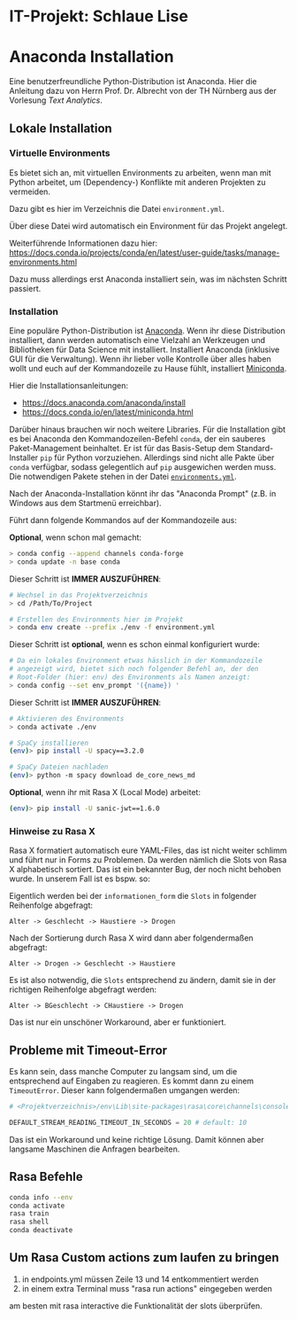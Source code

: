# IT-Projekt: Schlaue Lise

# Anaconda Installation

Eine benutzerfreundliche Python-Distribution ist Anaconda.
Hier die Anleitung dazu von Herrn Prof. Dr.
Albrecht von der TH Nürnberg aus der Vorlesung _Text Analytics_.

## Lokale Installation

### Virtuelle Environments

Es bietet sich an, mit virtuellen Environments zu arbeiten, wenn man mit Python arbeitet,
um (Dependency-) Konflikte mit anderen Projekten zu vermeiden.

Dazu gibt es hier im Verzeichnis die Datei `environment.yml`.

Über diese Datei wird automatisch ein Environment für das Projekt angelegt.

Weiterführende Informationen dazu hier:
https://docs.conda.io/projects/conda/en/latest/user-guide/tasks/manage-environments.html

Dazu muss allerdings erst Anaconda installiert sein, was im nächsten Schritt passiert.

### Installation

Eine populäre Python-Distribution ist [Anaconda](https://www.anaconda.com/).
Wenn ihr diese Distribution installiert, dann werden automatisch eine Vielzahl an Werkzeugen und Bibliotheken für Data Science mit installiert.
Installiert Anaconda (inklusive GUI für die Verwaltung). Wenn ihr lieber volle Kontrolle über alles haben wollt und euch auf der Kommandozeile zu Hause fühlt, installiert [Miniconda](https://docs.conda.io/en/latest/miniconda.html).

Hier die Installationsanleitungen:

- <https://docs.anaconda.com/anaconda/install>
- <https://docs.conda.io/en/latest/miniconda.html>

Darüber hinaus brauchen wir noch weitere Libraries.
Für die Installation gibt es bei Anaconda den Kommandozeilen-Befehl `conda`,
der ein sauberes Paket-Management beinhaltet. Er ist für das Basis-Setup dem Standard-Installer `pip`
für Python vorzuziehen. Allerdings sind nicht alle Pakte über `conda` verfügbar,
sodass gelegentlich auf `pip` ausgewichen werden muss. Die notwendigen Pakete stehen in der Datei [`environments.yml`](environment.yml).

Nach der Anaconda-Installation könnt ihr das "Anaconda Prompt" (z.B. in Windows aus dem Startmenü erreichbar).

Führt dann folgende Kommandos auf der Kommandozeile aus:

**Optional**, wenn schon mal gemacht:

```sh
> conda config --append channels conda-forge
> conda update -n base conda
```

Dieser Schritt ist **IMMER AUSZUFÜHREN**:

```sh
# Wechsel in das Projektverzeichnis
> cd /Path/To/Project

# Erstellen des Environments hier im Projekt
> conda env create --prefix ./env -f environment.yml
```

Dieser Schritt ist **optional**, wenn es schon einmal konfiguriert wurde:

```sh
# Da ein lokales Environment etwas hässlich in der Kommandozeile
# angezeigt wird, bietet sich noch folgender Befehl an, der den
# Root-Folder (hier: env) des Environments als Namen anzeigt:
> conda config --set env_prompt '({name}) '
```

Dieser Schritt ist **IMMER AUSZUFÜHREN**:

```sh
# Aktivieren des Environments
> conda activate ./env

# SpaCy installieren
(env)> pip install -U spacy==3.2.0

# SpaCy Dateien nachladen
(env)> python -m spacy download de_core_news_md
```

**Optional**, wenn ihr mit Rasa X (Local Mode) arbeitet:

```sh
(env)> pip install -U sanic-jwt==1.6.0
```

### Hinweise zu Rasa X 
Rasa X formatiert automatisch eure YAML-Files, das ist nicht weiter schlimm und führt nur in Forms zu Problemen. Da werden nämlich die Slots von Rasa X alphabetisch sortiert. Das ist ein bekannter Bug, der noch nicht behoben wurde. In unserem Fall ist es bspw. so:

Eigentlich werden bei der `informationen_form` die `Slots` in folgender Reihenfolge abgefragt:

```
Alter -> Geschlecht -> Haustiere -> Drogen
```

Nach der Sortierung durch Rasa X wird dann aber folgendermaßen abgefragt:

```
Alter -> Drogen -> Geschlecht -> Haustiere
```

Es ist also notwendig, die `Slots` entsprechend zu ändern, damit sie in der richtigen Reihenfolge abgefragt werden:

```
Alter -> BGeschlecht -> CHaustiere -> Drogen
```

Das ist nur ein unschöner Workaround, aber er funktioniert. 

## Probleme mit Timeout-Error

Es kann sein, dass manche Computer zu langsam sind, um die entsprechend auf Eingaben zu reagieren. Es kommt dann zu einem `TimeoutError`. Dieser kann folgendermaßen umgangen werden:

```python
# <Projektverzeichnis>/env\Lib\site-packages\rasa\core\channels\console.py

DEFAULT_STREAM_READING_TIMEOUT_IN_SECONDS = 20 # default: 10
```

Das ist ein Workaround und keine richtige Lösung. Damit können aber langsame Maschinen die Anfragen bearbeiten.

## Rasa Befehle

```sh
conda info --env
conda activate
rasa train
rasa shell
conda deactivate
```

## Um Rasa Custom actions zum laufen zu bringen
1. in endpoints.yml müssen Zeile 13 und 14 entkommentiert werden
2. in einem extra Terminal muss "rasa run actions" eingegeben werden 

am besten mit rasa interactive die Funktionalität der slots überprüfen.